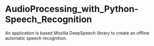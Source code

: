 # AudioProcessing_with_Python-Speech_Recognition
An application is based  Mozilla DeepSpeech library to create an offline automatic speech recognition.
